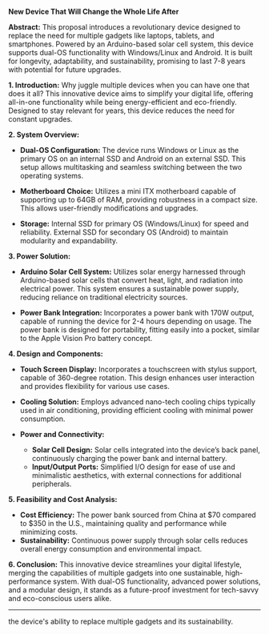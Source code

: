 
**New Device That Will Change the Whole Life After**

**Abstract:**
This proposal introduces a revolutionary device designed to replace the need for multiple gadgets like laptops, tablets, and smartphones. Powered by an Arduino-based solar cell system, this device supports dual-OS functionality with Windows/Linux and Android. It is built for longevity, adaptability, and sustainability, promising to last 7-8 years with potential for future upgrades.

**1. Introduction:**
Why juggle multiple devices when you can have one that does it all? This innovative device aims to simplify your digital life, offering all-in-one functionality while being energy-efficient and eco-friendly. Designed to stay relevant for years, this device reduces the need for constant upgrades.

**2. System Overview:**

- **Dual-OS Configuration:** The device runs Windows or Linux as the primary OS on an internal SSD and Android on an external SSD. This setup allows multitasking and seamless switching between the two operating systems.
  
- **Motherboard Choice:** Utilizes a mini ITX motherboard capable of supporting up to 64GB of RAM, providing robustness in a compact size. This allows user-friendly modifications and upgrades.

- **Storage:** Internal SSD for primary OS (Windows/Linux) for speed and reliability. External SSD for secondary OS (Android) to maintain modularity and expandability.

**3. Power Solution:**

- **Arduino Solar Cell System:** Utilizes solar energy harnessed through Arduino-based solar cells that convert heat, light, and radiation into electrical power. This system ensures a sustainable power supply, reducing reliance on traditional electricity sources.

- **Power Bank Integration:** Incorporates a power bank with 170W output, capable of running the device for 2-4 hours depending on usage. The power bank is designed for portability, fitting easily into a pocket, similar to the Apple Vision Pro battery concept.

**4. Design and Components:**

- **Touch Screen Display:** Incorporates a touchscreen with stylus support, capable of 360-degree rotation. This design enhances user interaction and provides flexibility for various use cases.

- **Cooling Solution:** Employs advanced nano-tech cooling chips typically used in air conditioning, providing efficient cooling with minimal power consumption.

- **Power and Connectivity:**
  - **Solar Cell Design:** Solar cells integrated into the device’s back panel, continuously charging the power bank and internal battery.
  - **Input/Output Ports:** Simplified I/O design for ease of use and minimalistic aesthetics, with external connections for additional peripherals.

**5. Feasibility and Cost Analysis:**

- **Cost Efficiency:** The power bank sourced from China at $70 compared to $350 in the U.S., maintaining quality and performance while minimizing costs.
- **Sustainability:** Continuous power supply through solar cells reduces overall energy consumption and environmental impact.

**6. Conclusion:**
This innovative device streamlines your digital lifestyle, merging the capabilities of multiple gadgets into one sustainable, high-performance system. With dual-OS functionality, advanced power solutions, and a modular design, it stands as a future-proof investment for tech-savvy and eco-conscious users alike.

---

the device's ability to replace multiple gadgets and its sustainability.

